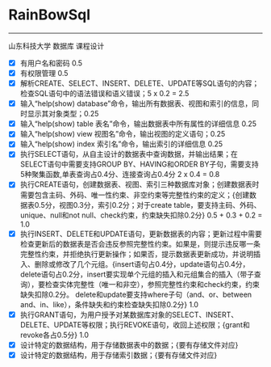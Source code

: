 # RainBowSql

-----

山东科技大学
数据库 课程设计

* [x] 有用户名和密码 0.5
* [x] 有权限管理 0.5
* [x] 解析CREATE、SELECT、INSERT、DELETE、UPDATE等SQL语句的内容；检查SQL语句中的语法错误和语义错误；5 x 0.2 = 2.5
* [x] 输入“help(show) database”命令，输出所有数据表、视图和索引的信息，同时显示其对象类型；0.25
* [x] 输入“help(show) table 表名”命令，输出数据表中所有属性的详细信息 0.25
* [x] 输入“help(show) view 视图名”命令，输出视图的定义语句；0.25
* [x] 输入“help(show) index 索引名”命令，输出索引的详细信息 0.25
* [x] 执行SELECT语句，从自主设计的数据表中查询数据，并输出结果；在SELECT语句中需要支持GROUP BY、HAVING和ORDER BY子句，需要支持5种聚集函数,单表查询占0.4分、连接查询占0.4分 2 x 0.4 = 0.8
* [x] 执行CREATE语句，创建数据表、视图、索引三种数据库对象；创建数据表时需要包含主码、外码、唯一性约束、非空约束等完整性约束的定义；{创建数据表0.5分，视图0.3分，索引0.2分；对于create table，要支持主码、外码、unique、null和not null、check约束，约束缺失扣除0.2分} 0.5 + 0.3 + 0.2 = 1.0
* [x] 执行INSERT、DELETE和UPDATE语句，更新数据表的内容；更新过程中需要检查更新后的数据表是否会违反参照完整性约束。如果是，则提示违反哪一条完整性约束，并拒绝执行更新操作；如果否，提示数据表更新成功，并说明插入、删除或修改了几个元组。{insert语句占0.4分，update语句占0.4分，delete语句占0.2分，insert要实现单个元组的插入和元组集合的插入（带子查询），要检查实体完整性（唯一和非空），参照完整性约束和check约束，约束缺失扣除0.2分。 delete和update要支持where子句（and、or、between and、in、like），条件缺失和约束检查缺失扣除0.2分}  1.0
* [x] 执行GRANT语句，为用户授予对某数据库对象的SELECT、INSERT、DELETE、UPDATE等权限；执行REVOKE语句，收回上述权限；{grant和revoke各占0.5分} 1.0
* [x] 设计特定的数据结构，用于存储数据表中的数据；{要有存储文件对应}
* [x] 设计特定的数据结构，用于存储索引数据；{要有存储文件对应}